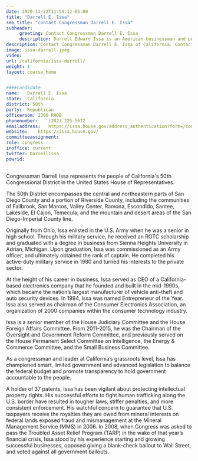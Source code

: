 ```yaml
---
date: 2020-11-22T11:54:12-05:00
title: "Darrell E. Issa"
seo_title: "contact Congressman Darrell E. Issa"
subheader:
     greeting: Contact Congressman Darrell E. Issa 
     description: Darrell Edward Issa is an American businessman and politician who is the U.S. Representative for California's 50th congressional district.
description: Contact Congressman Darrell E. Issa of California. Contact information for Darrell E. Issa includes email address, phone number, and mailing address.
image: issa-darrell.jpeg
video: 
url: /california/issa-darrell/
weight: 1
layout: course_home


####candidate
name:	Darrell E. Issa
state:	California
district: 50th
party:	Republican
officeroom:	2300 RHOB
phonenumber:	(202) 225-5672
emailaddress:	https://issa.house.gov/address_authentication?form=/contact
website:	https://issa.house.gov/
committeeassignment: 
role: congress
inoffice: current
twitter: DarrellIssa
powrid: 
---
```

Congressman Darrell Issa represents the people of California's 50th Congressional District in the United States House of Representatives.

The 50th District encompasses the central and northeastern parts of San Diego County and a portion of Riverside County, including the communities of Fallbrook, San Marcos, Valley Center, Ramona, Escondido, Santee, Lakeside, El Cajon, Temecula, and the mountain and desert areas of the San Diego-Imperial County line. 

Originally from Ohio, Issa enlisted in the U.S. Army when he was a senior in high school. Through his military service, he received an ROTC scholarship and graduated with a degree in business from Sienna Heights University in Adrian, Michigan. Upon graduation, Issa was commissioned as an Army officer, and ultimately obtained the rank of captain. He completed his active-duty military service in 1980 and turned his interests to the private sector.

At the height of his career in business, Issa served as CEO of a California-based electronics company that he founded and built in the mid-1990s, which became the nation’s largest manufacturer of vehicle anti-theft and auto security devices. In 1994, Issa was named Entrepreneur of the Year. Issa also served as chairman of the Consumer Electronics Association, an organization of 2000 companies within the consumer technology industry.

Issa is a senior member of the House Judiciary Committee and the House Foreign Affairs Committee.  From 2011-2015, he was the Chairman of the Oversight and Government Reform Committee, and  previously served on the House Permanent Select Committee on Intelligence, the Energy & Commerce Committee, and the Small Business Committee. 

As a congressman and leader at California’s grassroots level, Issa has championed smart, limited government and advanced legislation to balance the federal budget and promote transparency to hold government accountable to the people.

A holder of 37 patents, Issa has been vigilant about protecting intellectual property rights. His successful efforts to fight human trafficking along the U.S. border have resulted in tougher laws, stiffer penalties, and more consistent enforcement. His watchful concern to guarantee that U.S. taxpayers receive the royalties they are owed from mineral interests on federal lands exposed fraud and mismanagement at the Mineral Management Service (MMS) in 2006. In 2008, when Congress was asked to pass the Troubled Asset Relief Program (TARP) in the wake of that year’s financial crisis, Issa stood by his experience starting and growing successful businesses, opposed giving a blank-check bailout to Wall Street, and voted against all government bailouts.
